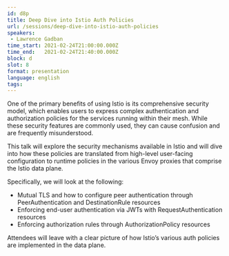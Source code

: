 ```yaml
---
id: d8p
title: Deep Dive into Istio Auth Policies
url: /sessions/deep-dive-into-istio-auth-policies
speakers:
 - Lawrence Gadban
time_start: 2021-02-24T21:00:00.000Z
time_end:   2021-02-24T21:40:00.000Z
block: d
slot: 8
format: presentation
language: english
tags:
---
```


One of the primary benefits of using Istio is its comprehensive security model, which enables users to express complex authentication and authorization policies for the services running within their mesh. While these security features are commonly used, they can cause confusion and are frequently misunderstood.

This talk will explore the security mechanisms available in Istio and will dive into how these policies are translated from high-level user-facing configuration to runtime policies in the various Envoy proxies that comprise the Istio data plane.

Specifically, we will look at the following:
* Mutual TLS and how to configure peer authentication through PeerAuthentication and DestinationRule resources
* Enforcing end-user authentication via JWTs with RequestAuthentication resources
* Enforcing authorization rules through AuthorizationPolicy resources

Attendees will leave with a clear picture of how Istio’s various auth policies are implemented in the data plane.
